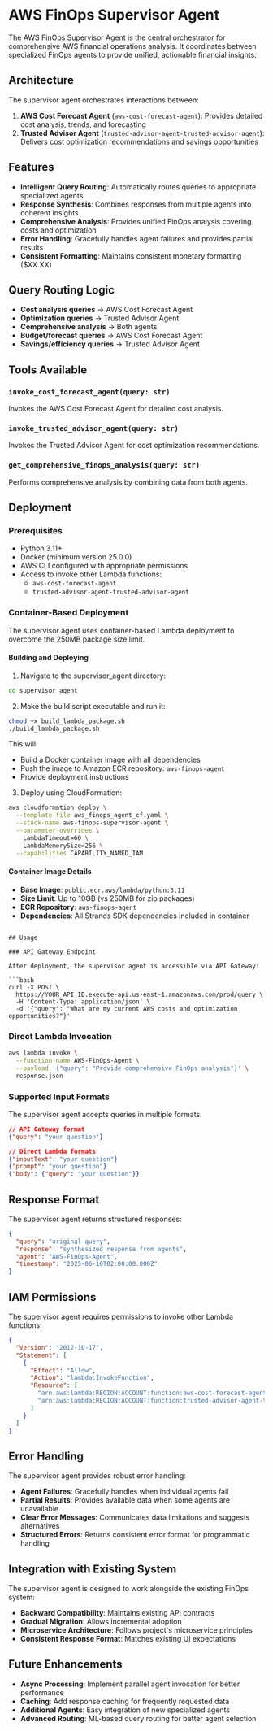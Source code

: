 # AWS FinOps Supervisor Agent

The AWS FinOps Supervisor Agent is the central orchestrator for comprehensive AWS financial operations analysis. It coordinates between specialized FinOps agents to provide unified, actionable financial insights.

## Architecture

The supervisor agent orchestrates interactions between:

1. **AWS Cost Forecast Agent** (`aws-cost-forecast-agent`): Provides detailed cost analysis, trends, and forecasting
2. **Trusted Advisor Agent** (`trusted-advisor-agent-trusted-advisor-agent`): Delivers cost optimization recommendations and savings opportunities

## Features

- **Intelligent Query Routing**: Automatically routes queries to appropriate specialized agents
- **Response Synthesis**: Combines responses from multiple agents into coherent insights
- **Comprehensive Analysis**: Provides unified FinOps analysis covering costs and optimization
- **Error Handling**: Gracefully handles agent failures and provides partial results
- **Consistent Formatting**: Maintains consistent monetary formatting ($XX.XX)

## Query Routing Logic

- **Cost analysis queries** → AWS Cost Forecast Agent
- **Optimization queries** → Trusted Advisor Agent  
- **Comprehensive analysis** → Both agents
- **Budget/forecast queries** → AWS Cost Forecast Agent
- **Savings/efficiency queries** → Trusted Advisor Agent

## Tools Available

### `invoke_cost_forecast_agent(query: str)`
Invokes the AWS Cost Forecast Agent for detailed cost analysis.

### `invoke_trusted_advisor_agent(query: str)`
Invokes the Trusted Advisor Agent for cost optimization recommendations.

### `get_comprehensive_finops_analysis(query: str)`
Performs comprehensive analysis by combining data from both agents.

## Deployment

### Prerequisites

- Python 3.11+
- Docker (minimum version 25.0.0)
- AWS CLI configured with appropriate permissions
- Access to invoke other Lambda functions:
  - `aws-cost-forecast-agent`
  - `trusted-advisor-agent-trusted-advisor-agent`

### Container-Based Deployment

The supervisor agent uses container-based Lambda deployment to overcome the 250MB package size limit.

#### Building and Deploying

1. Navigate to the supervisor_agent directory:
```bash
cd supervisor_agent
```

2. Make the build script executable and run it:
```bash
chmod +x build_lambda_package.sh
./build_lambda_package.sh
```

This will:
- Build a Docker container image with all dependencies
- Push the image to Amazon ECR repository: `aws-finops-agent`
- Provide deployment instructions

3. Deploy using CloudFormation:
```bash
aws cloudformation deploy \
  --template-file aws_finops_agent_cf.yaml \
  --stack-name aws-finops-supervisor-agent \
  --parameter-overrides \
    LambdaTimeout=60 \
    LambdaMemorySize=256 \
  --capabilities CAPABILITY_NAMED_IAM
```

#### Container Image Details

- **Base Image**: `public.ecr.aws/lambda/python:3.11`
- **Size Limit**: Up to 10GB (vs 250MB for zip packages)
- **ECR Repository**: `aws-finops-agent`
- **Dependencies**: All Strands SDK dependencies included in container
```

## Usage

### API Gateway Endpoint

After deployment, the supervisor agent is accessible via API Gateway:

```bash
curl -X POST \
  https://YOUR_API_ID.execute-api.us-east-1.amazonaws.com/prod/query \
  -H 'Content-Type: application/json' \
  -d '{"query": "What are my current AWS costs and optimization opportunities?"}'
```

### Direct Lambda Invocation

```bash
aws lambda invoke \
  --function-name AWS-FinOps-Agent \
  --payload '{"query": "Provide comprehensive FinOps analysis"}' \
  response.json
```

### Supported Input Formats

The supervisor agent accepts queries in multiple formats:

```json
// API Gateway format
{"query": "your question"}

// Direct Lambda formats
{"inputText": "your question"}
{"prompt": "your question"}
{"body": {"query": "your question"}}
```

## Response Format

The supervisor agent returns structured responses:

```json
{
  "query": "original query",
  "response": "synthesized response from agents",
  "agent": "AWS-FinOps-Agent",
  "timestamp": "2025-06-10T02:00:00.000Z"
}
```

## IAM Permissions

The supervisor agent requires permissions to invoke other Lambda functions:

```json
{
  "Version": "2012-10-17",
  "Statement": [
    {
      "Effect": "Allow",
      "Action": "lambda:InvokeFunction",
      "Resource": [
        "arn:aws:lambda:REGION:ACCOUNT:function:aws-cost-forecast-agent",
        "arn:aws:lambda:REGION:ACCOUNT:function:trusted-advisor-agent-trusted-advisor-agent"
      ]
    }
  ]
}
```

## Error Handling

The supervisor agent provides robust error handling:

- **Agent Failures**: Gracefully handles when individual agents fail
- **Partial Results**: Provides available data when some agents are unavailable
- **Clear Error Messages**: Communicates data limitations and suggests alternatives
- **Structured Errors**: Returns consistent error format for programmatic handling

## Integration with Existing System

The supervisor agent is designed to work alongside the existing FinOps system:

- **Backward Compatibility**: Maintains existing API contracts
- **Gradual Migration**: Allows incremental adoption
- **Microservice Architecture**: Follows project's microservice principles
- **Consistent Response Format**: Matches existing UI expectations

## Future Enhancements

- **Async Processing**: Implement parallel agent invocation for better performance
- **Caching**: Add response caching for frequently requested data
- **Additional Agents**: Easy integration of new specialized agents
- **Advanced Routing**: ML-based query routing for better agent selection
